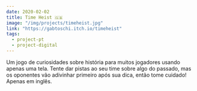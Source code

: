 ```yaml
---
date: 2020-02-02
title: Time Heist 🇬🇧
image: "/img/projects/timeheist.jpg"
link: "https://gabtoschi.itch.io/timeheist"
tags:
  - project-pt
  - project-digital
---
```


Um jogo de curiosidades sobre história para muitos jogadores usando apenas uma tela. Tente dar pistas ao seu time sobre algo do passado, mas os oponentes vão adivinhar primeiro após sua dica, então tome cuidado! Apenas em inglês.